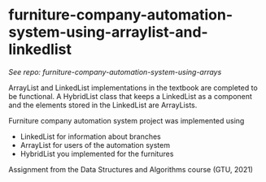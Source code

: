 # furniture-company-automation-system-using-arraylist-and-linkedlist

*See repo: furniture-company-automation-system-using-arrays*

ArrayList and LinkedList implementations in the textbook are completed to be functional.
A HybridList class that keeps a LinkedList as a component and the elements stored in the LinkedList are ArrayLists.

Furniture company automation system project was implemented using 
- LinkedList for information about branches
- ArrayList for users of the automation system
- HybridList you implemented for the furnitures

Assignment from the Data Structures and Algorithms course (GTU, 2021)
